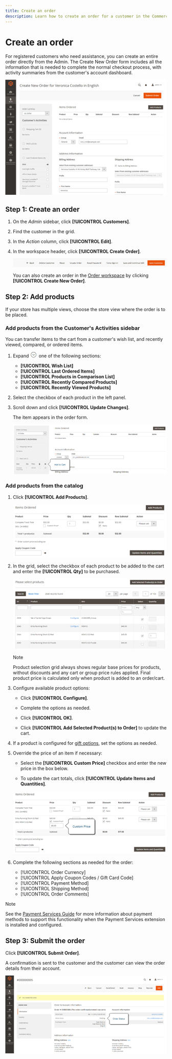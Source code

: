 ```yaml
---
title: Create an order
description: Learn how to create an order for a customer in the Commerce Admin.
---
```

# Create an order

For registered customers who need assistance, you can create an entire order directly from the Admin. The Create New Order form includes all the information that is needed to complete the normal checkout process, with activity summaries from the customer's account dashboard.

![Create an order for a customer](./assets/create-new-order.png)<!-- zoom -->

## Step 1: Create an order

1. On the _Admin_ sidebar, click **[!UICONTROL Customers]**.

1. Find the customer in the grid.

1. In the _Action_ column, click **[!UICONTROL Edit]**.

1. In the workspace header, click **[!UICONTROL Create Order]**.

   ![Workspace header](./assets/order-create-buttons.png)<!-- zoom -->

   You can also create an order in the [Order workspace](orders.md#orders-workspace) by clicking **[!UICONTROL Create New Order]**.

## Step 2: Add products

If your store has multiple views, choose the store view where the order is to be placed.

### Add products from the Customer's Activities sidebar

You can transfer items to the cart from a customer's wish list, and recently viewed, compared, or ordered items.

1. Expand ![Expansion selector](../assets/icon-display-expand.png) one of the following sections:

   - **[!UICONTROL Wish List]**
   - **[!UICONTROL Last Ordered Items]**
   - **[!UICONTROL Products in Comparison List]**
   - **[!UICONTROL Recently Compared Products]**
   - **[!UICONTROL Recently Viewed Products]**

1. Select the checkbox of each product in the left panel.

1. Scroll down and click **[!UICONTROL Update Changes]**.

   The item appears in the order form.

   ![Add to Cart](./assets/create-order-add-wishlist.png)<!-- zoom -->

### Add products from the catalog

1. Click **[!UICONTROL Add Products]**.

   ![Add Products](./assets/account-add-wishlist-product.png)<!-- zoom -->

1. In the grid, select the checkbox of each product to be added to the cart and enter the **[!UICONTROL Qty]** to be purchased.

   ![Select Products](./assets/create-order-from-catalog.png)<!-- zoom -->

   >[!NOTE]
   >
   >Product selection grid always shows regular base prices for products, without discounts and any cart or group price rules applied. Final product price is calculated only when product is added to an order/cart.

1. Configure available product options:

   - Click **[!UICONTROL Configure]**.

   - Complete the options as needed.

   - Click **[!UICONTROL OK]**.

   - Click **[!UICONTROL Add Selected Product(s) to Order]** to update the cart.

1. If a product is configured for [gift options](../catalog/product-gift-options.md), set the options as needed.

1. Override the price of an item if necessary:

   - Select the **[!UICONTROL Custom Price]** checkbox and enter the new price in the box below.

   - To update the cart totals, click **[!UICONTROL Update Items and Quantities]**.

   ![Custom Price](./assets/create-order-custom-price.png)<!-- zoom -->

1. Complete the following sections as needed for the order:

   - [!UICONTROL Order Currency]
   - [!UICONTROL Apply Coupon Codes / Gift Card Code]
   - [!UICONTROL Payment Method]
   - [!UICONTROL Shipping Method]
   - [!UICONTROL Order Comments]

>[!NOTE]
>
>See the [Payment Services Guide](https://experienceleague.adobe.com/docs/commerce-merchant-services/payment-services/create-order.html) for more information about payment methods to support this functionality when the Payment Services extension is installed and configured.

## Step 3: Submit the order

Click **[!UICONTROL Submit Order]**.

A confirmation is sent to the customer and the customer can view the order details from their account.

![Order Created](./assets/create-order-submitted.png)<!-- zoom -->
